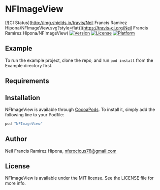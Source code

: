 # NFImageView

[![CI Status](http://img.shields.io/travis/Neil Francis Ramirez Hipona/NFImageView.svg?style=flat)](https://travis-ci.org/Neil Francis Ramirez Hipona/NFImageView)
[![Version](https://img.shields.io/cocoapods/v/NFImageView.svg?style=flat)](http://cocoapods.org/pods/NFImageView)
[![License](https://img.shields.io/cocoapods/l/NFImageView.svg?style=flat)](http://cocoapods.org/pods/NFImageView)
[![Platform](https://img.shields.io/cocoapods/p/NFImageView.svg?style=flat)](http://cocoapods.org/pods/NFImageView)

## Example

To run the example project, clone the repo, and run `pod install` from the Example directory first.

## Requirements

## Installation

NFImageView is available through [CocoaPods](http://cocoapods.org). To install
it, simply add the following line to your Podfile:

```ruby
pod "NFImageView"
```

## Author

Neil Francis Ramirez Hipona, nferocious76@gmail.com

## License

NFImageView is available under the MIT license. See the LICENSE file for more info.
